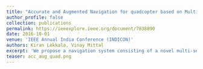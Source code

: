 ```yaml
---
title: "Accurate and Augmented Navigation for quadcopter based on Multi-Sensor Fusion"
author_profile: false
collection: publications
permalink: https://ieeexplore.ieee.org/document/7838890
date: 2016-10-01
venue: 'IEEE Annual India Conference (INDICON)'
authors: Kiran Lekkala, Vinay Mittal
excerpt: 'We propose a navigation system consisting of a novel multi-sensor fusion method for calculating precise and accurate aerial coordinates and orientation, of a quadcopter in indoor and GPS-silent environments. This system comprises of a SLAM system that uses Oriented FAST and rotated BRIEF (ORB) features, also known as ORB-SLAM and an Extended Kalman Filter (EKF).'
teaser: acc_aug_quad.png
---
```



